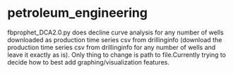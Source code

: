 # petroleum_engineering

fbprophet_DCA2.0.py does decline curve analysis for any number of wells downloaded as production time series csv from drillinginfo (download the production time series csv from drillinginfo for any number of wells and leave it exactly as is). Only thing to change is path to file.Currently trying to decide how to best add graphing/visualization features.
